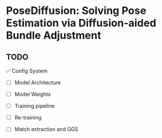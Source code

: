 # PoseDiffusion: Solving Pose Estimation via Diffusion-aided Bundle Adjustment





## TODO

:white_check_mark: Config System
- [ ] Model Architecture
- [ ] Model Weights
- [ ] Training pipeline
- [ ] Re-training
- [ ] Match extraction and GGS











